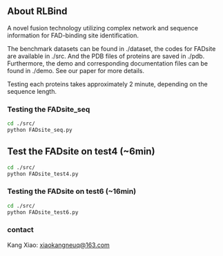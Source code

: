 ## About RLBind

A novel fusion technology utilizing complex network and sequence information for FAD-binding site identification.

The benchmark datasets can be found in ./dataset, the codes for FADsite are available in ./src. And the PDB files of proteins are saved in ./pdb. Furthermore, the demo and corresponding documentation files can be found in ./demo. See our paper for more details.

Testing each proteins takes approximately 2 minute, depending on the sequence length.


### Testing the FADsite_seq

```bash
cd ./src/
python FADsite_seq.py  
```

## Test the FADsite on test4 (~6min)
```bash
cd ./src/
python FADsite_test4.py  
```

### Testing the FADsite on test6 (~16min)
```bash
cd ./src/
python FADsite_test6.py  
```
### contact
Kang Xiao: xiaokangneuq@163.com

